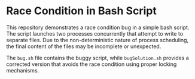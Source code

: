 # Race Condition in Bash Script

This repository demonstrates a race condition bug in a simple bash script.  The script launches two processes concurrently that attempt to write to separate files. Due to the non-deterministic nature of process scheduling, the final content of the files may be incomplete or unexpected.

The `bug.sh` file contains the buggy script, while `bugSolution.sh` provides a corrected version that avoids the race condition using proper locking mechanisms.